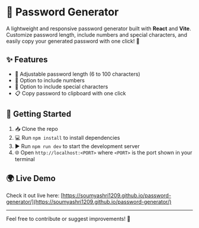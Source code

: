 # 🔐 Password Generator

A lightweight and responsive password generator built with **React** and **Vite**.  
Customize password length, include numbers and special characters, and easily copy your generated password with one click! 🚀

## ✨ Features

- 🎯 Adjustable password length (6 to 100 characters)  
- 🔢 Option to include numbers  
- 🔣 Option to include special characters  
- 📋 Copy password to clipboard with one click  

## 🚀 Getting Started

1. 📥 Clone the repo  
2. 💻 Run `npm install` to install dependencies  
3. ▶️ Run `npm run dev` to start the development server  
4. 🌐 Open `http://localhost:<PORT>` where `<PORT>` is the port shown in your terminal 


## 🌍 Live Demo

Check it out live here: [https://soumyashri1209.github.io/password-generator/](https://soumyashri1209.github.io/password-generator/)


---

Feel free to contribute or suggest improvements! 🤝
